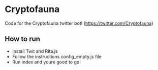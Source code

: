 # Cryptofauna
Code for the Cryptofauna twitter bot! (https://twitter.com/Cryptofauna)

## How to run
* Install Twit and Rita.js
* Follow the instructions config_empty.js file
* Run index and youre good to go!

